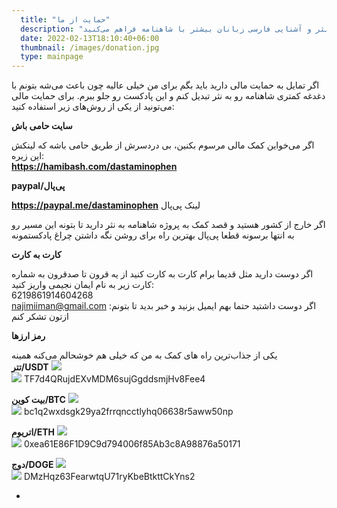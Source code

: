 ```yaml
---
  title: "حمایت از ما"
  description: "با حمایت مالی از داستامینوفن راه رو برای ادامه تبدیل شاهنامه به نثر و آشنایی فارسی زبانان بیشتر با شاهنامه فراهم می‌کنید"
  date: 2022-02-13T18:10:40+06:00
  thumbnail: /images/donation.jpg
  type: mainpage
---
```

اگر تمایل به حمایت مالی دارید باید بگم برای من خیلی عالیه چون باعث می‌شه بتونم با دغدغه کمتری شاهنامه رو به نثر تبدیل کنم و این پادکست رو جلو ببرم. برای حمایت مالی می‌تونید از یکی از روش‌های زیر استفاده کنید:


**سایت حامی باش**    

  اگر می‌خواین کمک مالی مرسوم بکنین، بی دردسرش از طریق حامی باشه که لینکش این زیره:  
  **https://hamibash.com/dastaminophen** 

**paypal/پی‌پال**  

**https://paypal.me/dastaminophen**  لینک پی‌پال

اگر خارج از کشور هستید و قصد کمک به پروژه شاهنامه به نثر دارید تا بتونه این مسیر رو به انتها برسونه قطعا پی‌پال بهترین راه برای روشن نگه داشتن چراغ پادکستمونه

**کارت به کارت**    

اگر دوست دارید مثل قدیما برام کارت به کارت کنید از یه قرون تا صدقرون به شماره کارت زیر به نام ایمان نجیمی واریز کنید:  
6219861914604268  
najimiiman@gmail.com :اگر دوست داشتید حتما بهم ایمیل بزنید و خبر بدید تا بتونم ازتون تشکر کنم 


**رمز ارزها**    

یکی از جذاب‌ترین راه های کمک به من که خیلی هم خوشحالم می‌کنه همینه   
**تتر/USDT** ![](/images/tether.svg)  
![](/images/tether.jpg)
TF7d4QRujdEXvMDM6sujGgddsmjHv8Fee4 

**بیت کوین/BTC** ![](/images/bitcoin.svg)    
![](/images/bitcoin.jpg)     bc1q2wxdsgk29ya2frrqncctlyhq06638r5aww50np  

**اتریوم/ETH**   ![](/images/ethereum.svg)   
 ![](/images/bitcoin.jpg)  0xea61E86F1D9C9d794006f85Ab3c8A98876a50171

 **دوج/DOGE** ![](/images/doge.svg)  
 ![](/images/bitcoin.jpg) DMzHqz63FearwtqU71ryKbeBtkttCkYns2






 

  
    

      

        
          
  



  







 
-
  